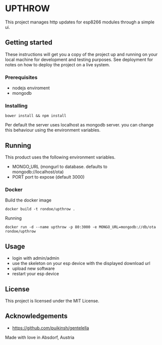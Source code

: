 # UPTHROW

This project manages http updates for esp8266 modules through a simple ui.

## Getting started

These instructions will get you a copy of the project up and running on your local machine for development and testing purposes. See deployment for notes on how to deploy the project on a live system.

### Prerequisites

- nodejs enviroment
- mongodb

### Installing

```
bower install && npm install
```

Per default the server uses localhost as mongodb server. you can change this behaviour using the environment variables.

## Running

This product uses the following environment variables.

- MONGO_URL (mongurl to database. defaults to mongodb://localhost/ota)
- PORT port to expose (default 3000)

### Docker

Build the docker image

```
docker build -t rondoe/upthrow .
```

Running

```
docker run -d --name upthrow -p 80:3000 -e MONGO_URL=mongodb://db/ota rondoe/upthrow
```

## Usage

- login with admin/admin
- use the skeleton on your esp device with the displayed download url
- upload new software
- restart your esp device

## License

This project is licensed under the MIT License.

## Acknowledgements

- <https://github.com/puikinsh/gentelella>

Made with love in Absdorf, Austria
